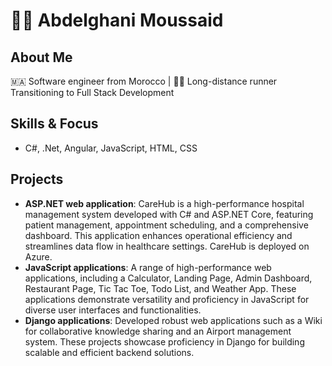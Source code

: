 # 👨‍💻 Abdelghani Moussaid

## About Me
🇲🇦 Software engineer from Morocco | 🏃‍♂️ Long-distance runner<br> Transitioning to Full Stack Development

## Skills & Focus
- C#, .Net, Angular, JavaScript, HTML, CSS

## Projects
- **ASP.NET web application**: CareHub is a high-performance hospital management system developed with C# and ASP.NET Core, featuring patient management, appointment scheduling, and a comprehensive dashboard. This application enhances operational efficiency and streamlines data flow in healthcare settings. CareHub is deployed on Azure.
- **JavaScript applications**: A range of high-performance web applications, including a Calculator, Landing Page, Admin Dashboard, Restaurant Page, Tic Tac Toe, Todo List, and Weather App. These applications demonstrate versatility and proficiency in JavaScript for diverse user interfaces and functionalities.
- **Django applications**:  Developed robust web applications such as a Wiki for collaborative knowledge sharing and an Airport management system. These projects showcase proficiency in Django for building scalable and efficient backend solutions.
